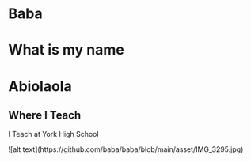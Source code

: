 # Baba
<h1> What is my name</h1>
<h1>Abiolaola</h1>
<h2>Where I Teach </h2>
<p>I Teach at York High School</p>
![alt text](https://github.com/baba/baba/blob/main/asset/IMG_3295.jpg)
